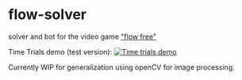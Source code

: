 # flow-solver
solver and bot for the video game ["flow free"](https://www.bigduckgames.com/flowfree)

Time Trials demo (test version): [![Time trials demo](https://img.youtube.com/vi/-yLt4shM00s/0.jpg)](https://youtu.be/-yLt4shM00s)

Currently WIP for generalization using openCV for image processing.